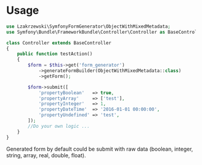 # Usage
 
 ```php
 use Lzakrzewski\SymfonyFormGenerator\ObjectWithMixedMetadata;
 use Symfony\Bundle\FrameworkBundle\Controller\Controller as BaseController;
 
 class Controller extends BaseController
 {
     public function testAction()
     {
         $form = $this->get('form_generator')
             ->generateFormBuilder(ObjectWithMixedMetadata::class)
             ->getForm();
 
         $form->submit([
             'propertyBoolean'   => true,
             'propertyArray'     => ['test'],
             'propertyInteger'   => 1,
             'propertyDateTime'  => '2016-01-01 00:00:00',
             'propertyUndefined' => 'test',
         ]);
         //Do your own logic ...
     }
 }
 ```
 Generated form by default could be submit with raw data (boolean, integer, string, array, real, double, float).